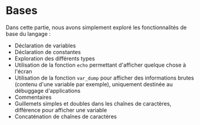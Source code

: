 # Bases

Dans cette partie, nous avons simplement exploré les fonctionnalités de base du langage :

- Déclaration de variables
- Déclaration de constantes
- Exploration des différents types
- Utilisation de la fonction `echo` permettant d'afficher quelque chose à l'écran
- Utilisation de la fonction `var_dump` pour afficher des informations brutes (contenu d'une variable par exemple), uniquement destinée au débuggage d'applications
- Commentaires
- Guillemets simples et doubles dans les chaînes de caractères, différence pour afficher une variable
- Concaténation de chaînes de caractères
